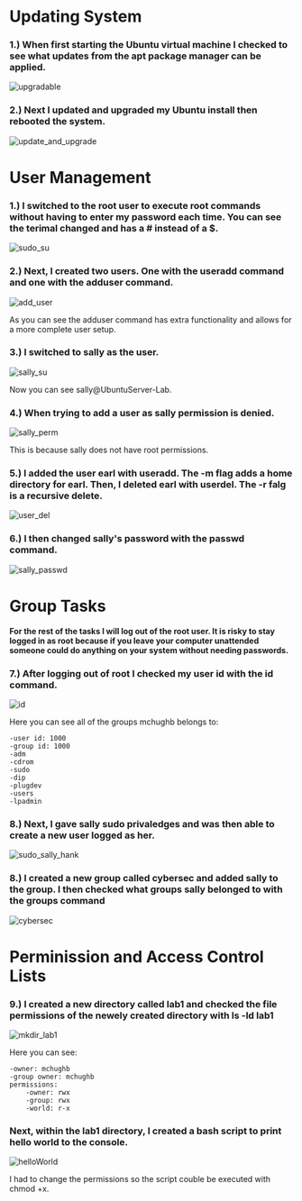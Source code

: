 # Updating System

### 1.) When first starting the Ubuntu virtual machine I checked to see what updates from the apt package manager can be applied. 
![upgradable](../images/apt%20list%20--upgradable.png)

### 2.) Next I updated and upgraded my Ubuntu install then rebooted the system. 
![update_and_upgrade](../images/update%20and%20upgrade.png)

# User Management

### 1.) I switched to the root user to execute root commands without having to enter my password each time. You can see the terimal changed and has a # instead of a $.
![sudo_su](../images/sudo_su.png)

### 2.) Next, I created two users. One with the useradd command and one with the adduser command.
![add_user](../images/adding_user.png)

As you can see the adduser command has extra functionality and allows for a more complete user setup.

### 3.) I switched to sally as the user. 
![sally_su](../images/sally_su.png)

Now you can see sally@UbuntuServer-Lab.

### 4.) When trying to add a user as sally permission is denied.
![sally_perm](../images/sally_perm_denied.png)

This is because sally does not have root permissions. 

### 5.) I added the user earl with useradd. The -m flag adds a home directory for earl. Then, I deleted earl with userdel. The -r falg is a recursive delete.
![user_del](../images/userdel.png)

### 6.) I then changed sally's password with the passwd command.
![sally_passwd](../images/sally_passwd.png)

# Group Tasks

**For the rest of the tasks I will log out of the root user. It is risky to stay logged in as root because if you leave your computer unattended someone could do anything on your system without needing passwords.**

### 7.) After logging out of root I checked my user id with the id command.
![id](../images/id.png)

Here you can see all of the groups mchughb belongs to:

    -user id: 1000
    -group id: 1000
    -adm
    -cdrom
    -sudo
    -dip
    -plugdev
    -users
    -lpadmin

### 8.) Next, I gave sally sudo privaledges and was then able to create a new user logged as her.
![sudo_sally_hank](../images/sudo_sally_add_hank.png)

### 8.) I created a new group called cybersec and added sally to the group. I then checked what groups sally belonged to with the groups command
![cybersec](../images/cybersec_group_sally.png)

# Perminission and Access Control Lists

### 9.) I created a new directory called lab1 and checked the file permissions of the newely created directory with ls -ld lab1
![mkdir_lab1](../images/lab1.png)

Here you can see:

    -owner: mchughb
    -group owner: mchughb
    permissions:
        -owner: rwx
        -group: rwx
        -world: r-x

### Next, within the lab1 directory, I created a bash script to print hello world to the console.
![helloWorld](../images/helloWorld.png)

I had to change the permissions so the script couble be executed with chmod +x.